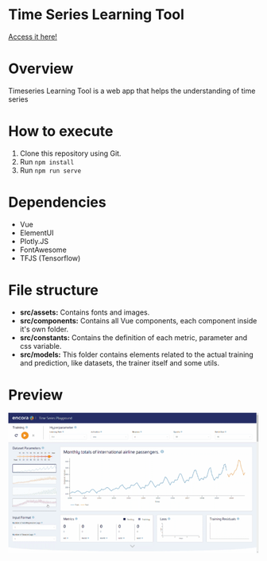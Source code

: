 # Time Series Learning Tool

[Access it here!](https://daitan-innovation.github.io/timeseries-playground/)

# Overview

Timeseries Learning Tool is a web app that helps the understanding of time series

# How to execute

1. Clone this repository using Git.
2. Run ```npm install```
3. Run ```npm run serve```

# Dependencies

- Vue
- ElementUI
- Plotly.JS
- FontAwesome
- TFJS (Tensorflow)

# File structure

- **src/assets:** Contains fonts and images.
- **src/components:** Contains all Vue components, each component inside it's own folder.
- **src/constants:** Contains the definition of each metric, parameter and css variable.
- **src/models:** This folder contains elements related to the actual training and prediction, like datasets, the
  trainer itself and some utils.

# Preview

![./assets/image-preview](Preview.gif)
